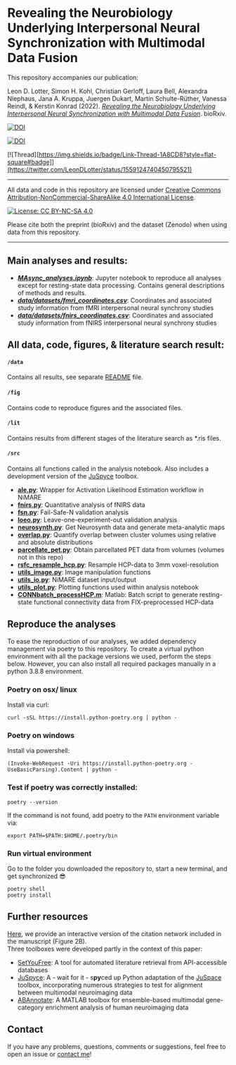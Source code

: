 # Revealing the Neurobiology Underlying Interpersonal Neural Synchronization with Multimodal Data Fusion

This repository accompanies our publication: 

Leon D. Lotter, Simon H. Kohl, Christian Gerloff, Laura Bell, Alexandra Niephaus, Jana A. Kruppa, Juergen Dukart, Martin Schulte-Rüther, Vanessa Reindl, & Kerstin Konrad (2022). *[Revealing the Neurobiology Underlying Interpersonal Neural Synchronization with Multimodal Data Fusion](https://doi.org/10.1101/2022.07.26.501562)*. bioRxiv.

[![DOI](https://img.shields.io/badge/bioRxiv-10.1101/2022.07.26.501562-BD2736)](https://doi.org/10.1101/2022.07.26.501562)

[![DOI](https://img.shields.io/badge/Zenodo-10.5281/zenodo.7002119-0F80C1)](https://zenodo.org/badge/latestdoi/407815811)

[![Thread][https://img.shields.io/badge/Link-Thread-1A8CD8?style=flat-square#badge]](https://twitter.com/LeonDLotter/status/1559124740450795521)



---

All data and code in this repository are licensed under [Creative Commons Attribution-NonCommercial-ShareAlike 4.0 International License](http://creativecommons.org/licenses/by-nc-sa/4.0/).

[![License: CC BY-NC-SA 4.0](https://img.shields.io/badge/License-CC%20BY--NC--SA%204.0-lightgrey)](http://creativecommons.org/licenses/by-nc-sa/4.0/)  

Please cite both the preprint (bioRxiv) and the dataset (Zenodo) when using data from this repository.

---
## Main analyses and results:

- ***[MAsync_analyses.ipynb](MAsync_analyses.ipynb)***: Jupyter notebook to reproduce all analyses except for resting-state data processing. Contains general descriptions of methods and results.
- ***[data/datasets/fmri_coordinates.csv](data/datasets/fmri_coordinates.csv)***: Coordinates and associated study information from fMRI interpersonal neural synchrony studies
- ***[data/datasets/fnirs_coordinates.csv](data/datasets/fnirs_coordinates.csv)***: Coordinates and associated study information from fNIRS interpersonal neural synchrony studies

## All data, code, figures, & literature search result:

#### `/data`
Contains all results, see separate [README](data/README.md) file.

#### `/fig`
Contains code to reproduce figures and the associated files.

#### `/lit` 
Contains results from different stages of the literature search as *.ris files.

#### `/src` 
Contains all functions called in the analysis notebook. Also includes a development version of the [JuSpyce](https://github.com/LeonDLotter/JuSpyce) toolbox.

- **[ale.py](src/ale.py)**: Wrapper for Activation Likelihood Estimation workflow in NiMARE
- **[fnirs.py](src/fnirs.py)**: Quantitative analysis of fNIRS data
- **[fsn.py](src/fsn.py)**: Fail-Safe-N validation analysis
- **[loeo.py](src/loeo.py)**: Leave-one-experiment-out validation analysis
- **[neurosynth.py](src/neurosynth.py)**: Get Neurosynth data and generate meta-analytic maps
- **[overlap.py](src/overlap.py)**: Quantify overlap between cluster volumes using relative and absolute distributions
- **[parcellate_pet.py](src/parcellate_pet.py)**: Obtain parcellated PET data from volumes (volumes not in this repo)
- **[rsfc_resample_hcp.py](src/rsfc_resample_hcp.py)**: Resample HCP-data to 3mm voxel-resolution
- **[utils_image.py](src/utils_image.py)**: Image manipulation functions
- **[utils_io.py](src/utils_io.py)**: NiMARE dataset input/output
- **[utils_plot.py](src/utils_plot.py)**: Plotting functions used within analysis notebook
- **[CONNbatch_processHCP.m](src/CONNbatch_processHCP.m)**: Matlab: Batch script to generate resting-state functional connectivity data from FIX-preprocessed HCP-data
  
## Reproduce the analyses

To ease the reproduction of our analyses, we added dependency management via poetry to this repository. To create a virtual python environment with all the package versions we used, perform the steps below. However, you can also install all required packages manually in a python 3.8.8 environment.  

###  Poetry on osx/ linux
Install via curl:  
```
curl -sSL https://install.python-poetry.org | python -
```
###  Poetry on windows
Install via powershell:  
```
(Invoke-WebRequest -Uri https://install.python-poetry.org -UseBasicParsing).Content | python -
```
### Test if poetry was correctly installed:  
```
poetry --version
```
If the command is not found, add poetry to the `PATH` environment variable via:  
```
export PATH=$PATH:$HOME/.poetry/bin
```
### Run virtual environment
Go to the folder you downloaded the repository to, start a new terminal, and get synchronized :sunglasses:
```
poetry shell  
poetry install
```

## Further resources
[Here](https://leondlotter.github.io/MAsync/citenet), we provide an interactive version of the citation network included in the manuscript (Figure 2B).  
Three toolboxes were developed partly in the context of this paper:  
- [SetYouFree](https://github.com/ChristianGerloff/set-you-free): A tool for automated literature retrieval from API-accessible databases  
- [JuSpyce](https://github.com/LeonDLotter/JuSpyce): A - wait for it - s**py**ced up Python adaptation of the [JuSpace](https://github.com/juryxy/JuSpace) toolbox, incorporating numerous strategies to test for alignment between multimodal neuroimaging data  
- [ABAnnotate](https://github.com/LeonDLotter/ABAnnotate): A MATLAB toolbox for ensemble-based multimodal gene-category enrichment analysis of human neuroimaging data

## Contact
If you have any problems, questions, comments or suggestions, feel free to open an issue or [contact me](mailto:leondlotter@gmail.com)! 
